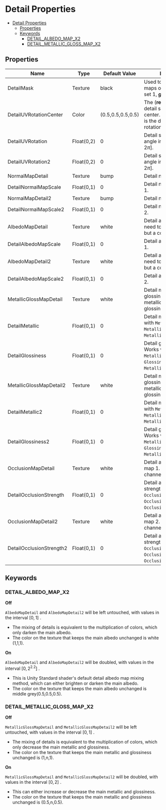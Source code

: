 # Detail Properties

- [Detail Properties](#detail-properties)
  - [Properties](#properties)
  - [Keywords](#keywords)
    - [DETAIL\_ALBEDO\_MAP\_X2](#detail_albedo_map_x2)
    - [DETAIL\_METALLIC\_GLOSS\_MAP\_X2](#detail_metallic_gloss_map_x2)

## Properties
| Name                     | Type       | Default Value     | Description                                                                                                                        |
| ------------------------ | ---------- | ----------------- | ---------------------------------------------------------------------------------------------------------------------------------- |
| DetailMask               | Texture    | black             | Used to mask the detail maps on its ***red***: detail set 1, ***green***: detail set 2.                                             |
| DetailUVRotationCenter   | Color      | (0.5,0.5,0.5,0.5) | The (**red**, **green**) is the detail set 1 UV rotation center. The (**blue**, **alpha**) is the detail set 2 UV rotation center. |
| DetailUVRotation         | Float(0,2) | 0                 | Detail set 1 UV rotation angle in radians, $n\pi$ in $[0, 2\pi]$.                                                                  |
| DetailUVRotation2        | Float(0,2) | 0                 | Detail set 2 UV rotation angle in radians, $n\pi$ in $[0, 2\pi]$.                                                                  |
| NormalMapDetail          | Texture    | bump              | Detail normal map 1.                                                                                                               |
| DetailNormalMapScale     | Float(0,1) | 0                 | Detail normal map scale 1.                                                                                                         |
| NormalMapDetail2         | Texture    | bump              | Detail normal map 2.                                                                                                               |
| DetailNormalMapScale2    | Float(0,1) | 0                 | Detail normal map scale 2.                                                                                                         |
| AlbedoMapDetail          | Texture    | white             | Detail albedo map 1, no need to be a greyscale but a color texture.                                                                |
| DetailAlbedoMapScale     | Float(0,1) | 0                 | Detail albedo map scale 1.                                                                                                         |
| AlbedoMapDetail2         | Texture    | white             | Detail albedo map 2, no need to be a greyscale but a color texture.                                                                |
| DetailAlbedoMapScale2    | Float(0,1) | 0                 | Detail albedo map scale 2.                                                                                                         |
| MetallicGlossMapDetail   | Texture    | white             | Detail metallic and glossiness map 1, metallic - ***blue***, glossiness - ***red***.                                               |
| DetailMetallic           | Float(0,1) | 0                 | Detail metallic 1. Works with `MetallicGlossMap`, `Metallic`, `MetallicGlossMapDetail`.                                            |
| DetailGlossiness         | Float(0,1) | 0                 | Detail glossiness 1. Works with `MetallicGlossMap`, `Glossiness`, `MetallicGlossMapDetail`.                                        |
| MetallicGlossMapDetail2  | Texture    | white             | Detail metallic and glossiness map 2, metallic - ***blue***, glossiness - ***red***.                                               |
| DetailMetallic2          | Float(0,1) | 0                 | Detail metallic 2. Works with `MetallicGlossMap`, `Metallic`, `MetallicGlossMapDetail2`.                                           |
| DetailGlossiness2        | Float(0,1) | 0                 | Detail glossiness 2. Works with `MetallicGlossMap`, `Glossiness`, `MetallicGlossMapDetail2`.                                       |
| OcclusionMapDetail       | Texture    | white             | Detail ambient occlusion map 1. The ***green*** channel is used.                                                                   |
| DetailOcclusionStrength  | Float(0,1) | 0                 | Detail ambient occlusion strength 1. Works with `OcclusionMap`, `OcclusionStrength`, `OcclusionMapDetail`.                         |
| OcclusionMapDetail2      | Texture    | white             | Detail ambient occlusion map 2. The ***green*** channel is used.                                                                   |
| DetailOcclusionStrength2 | Float(0,1) | 0                 | Detail ambient occlusion strength 2. Works with `OcclusionMap`, `OcclusionStrength`, `OcclusionMapDetail2`.                        |

## Keywords

### DETAIL_ALBEDO_MAP_X2
**Off**

`AlbedoMapDetail` and `AlbedoMapDetail2` will be left untouched, with values in the interval $[0, 1]$ .
- The mixing of details is equivalent to the multiplication of colors, which only darken the main albedo.
- The color on the texture that keeps the main albedo unchanged is white (1,1,1).

**On**

`AlbedoMapDetail` and `AlbedoMapDetail2` will be doubled, with values in the interval $[0, 2^{2.2}]$ .  
- This is Unity Standard shader's default detail albedo map mixing method, which can either brighten or darken the main albedo.
- The color on the texture that keeps the main albedo unchanged is middle grey(0.5,0.5,0.5).

### DETAIL_METALLIC_GLOSS_MAP_X2
**Off**

`MetallicGlossMapDetail` and `MetallicGlossMapDetail2` will be left untouched, with values in the interval $[0, 1]$ .
- The mixing of details is equivalent to the multiplication of colors, which only decrease the main metallic and glossiness.
- The color on the texture that keeps the main metallic and glossiness unchanged is (1,n,1).

**On**

`MetallicGlossMapDetail` and `MetallicGlossMapDetail2` will be doubled, with values in the interval $[0, 2]$ .  
- This can either increase or decrease the main metallic and glossiness.
- The color on the texture that keeps the main metallic and glossiness unchanged is (0.5,n,0.5).